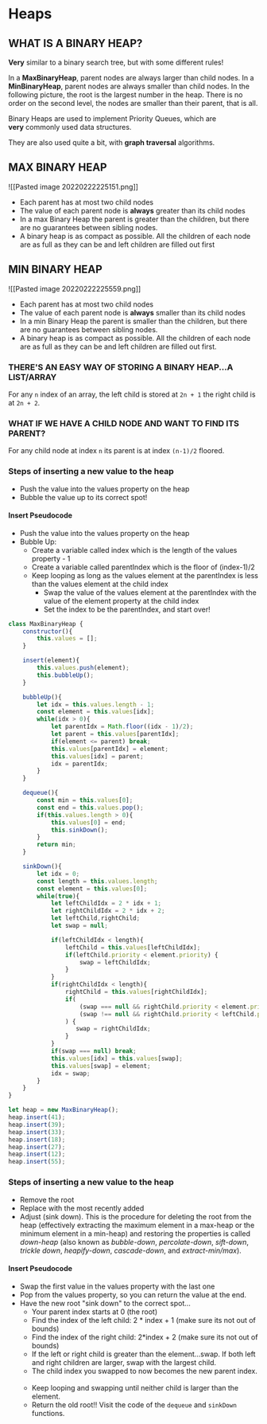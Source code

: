 # Heaps


## WHAT IS A BINARY HEAP?

**Very** similar to a binary search tree, but with some different rules!

In a **MaxBinaryHeap**, parent nodes are always larger than child nodes. In a **MinBinaryHeap**, parent nodes are always smaller than child nodes.
In the following picture, the root is the largest number in the heap. There is no order on the second level, the nodes are smaller than their parent, that is all.

Binary Heaps are used to implement Priority Queues, which are **very** commonly used data structures.

They are also used quite a bit, with **graph traversal** algorithms.


## MAX BINARY HEAP
![[Pasted image 20220222225151.png]]
-   Each parent has at most two child nodes
-   The value of each parent node is **always** greater than its child nodes
-   In a max Binary Heap the parent is greater than the children, but there are no guarantees between sibling nodes.
-   A binary heap is as compact as possible. All the children of each node are as full as they can be and left children are filled out first


## MIN BINARY HEAP
![[Pasted image 20220222225559.png]]
-   Each parent has at most two child nodes
-   The value of each parent node is **always** smaller than its child nodes
-   In a min Binary Heap the parent is smaller than the children, but there are no guarantees between sibling nodes.
-   A binary heap is as compact as possible. All the children of each node are as full as they can be and left children are filled out first.


### THERE'S AN EASY WAY OF STORING A BINARY HEAP...A LIST/ARRAY
For any `n` index of an array,
the left child is stored at `2n + 1`
the right child is at `2n + 2`.


### WHAT IF WE HAVE A CHILD NODE AND WANT TO FIND ITS PARENT?
For any child node at index `n`
its parent is at index `(n-1)/2` floored.


### Steps of inserting a new value to the heap
-   Push the value into the values property on the heap
-   Bubble the value up to its correct spot!

#### Insert Pseudocode
-   Push the value into the values property on the heap
-   Bubble Up:
    -   Create a variable called index which is the length of the values property - 1
    -   Create a variable called parentIndex which is the floor of (index-1)/2
    -   Keep looping as long as the values element at the parentIndex is less than the values element at the child index
        -   Swap the value of the values element at the parentIndex with the value of the element property at the child index
        -   Set the index to be the parentIndex, and start over!

```js
class MaxBinaryHeap {
    constructor(){
        this.values = [];
    }

    insert(element){
        this.values.push(element);
        this.bubbleUp();
    }

    bubbleUp(){
        let idx = this.values.length - 1;
        const element = this.values[idx];
        while(idx > 0){
            let parentIdx = Math.floor((idx - 1)/2);
            let parent = this.values[parentIdx];
            if(element <= parent) break;
            this.values[parentIdx] = element;
            this.values[idx] = parent;
            idx = parentIdx;
        }
    }

    dequeue(){
        const min = this.values[0];
        const end = this.values.pop();
        if(this.values.length > 0){
            this.values[0] = end;
            this.sinkDown();
        }
        return min;
    }

    sinkDown(){
        let idx = 0;
        const length = this.values.length;
        const element = this.values[0];
        while(true){
            let leftChildIdx = 2 * idx + 1;
            let rightChildIdx = 2 * idx + 2;
            let leftChild,rightChild;
            let swap = null;

            if(leftChildIdx < length){
                leftChild = this.values[leftChildIdx];
                if(leftChild.priority < element.priority) {
                    swap = leftChildIdx;
                }
            }
            if(rightChildIdx < length){
                rightChild = this.values[rightChildIdx];
                if(
                    (swap === null && rightChild.priority < element.priority) ||
                    (swap !== null && rightChild.priority < leftChild.priority)
                ) {
                   swap = rightChildIdx;
                }
            }
            if(swap === null) break;
            this.values[idx] = this.values[swap];
            this.values[swap] = element;
            idx = swap;
        }
    }
}

let heap = new MaxBinaryHeap();
heap.insert(41);
heap.insert(39);
heap.insert(33);
heap.insert(18);
heap.insert(27);
heap.insert(12);
heap.insert(55);
```


### Steps of inserting a new value to the heap
-   Remove the root
-   Replace with the most recently added
-   Adjust (sink down). This is the procedure for deleting the root from the heap (effectively extracting the maximum element in a max-heap or the minimum element in a min-heap) and restoring the properties is called _down-heap_ (also known as _bubble-down_, _percolate-down_, _sift-down_, _trickle down_, _heapify-down_, _cascade-down_, and _extract-min/max_).

#### Insert Pseudocode
-   Swap the first value in the values property with the last one
-   Pop from the values property, so you can return the value at the end.
-   Have the new root "sink down" to the correct spot...
    -   Your parent index starts at 0 (the root)
    -   Find the index of the left child: 2 * index + 1 (make sure its not out of bounds)
    -   Find the index of the right child: 2*index + 2 (make sure its not out of bounds)
    -   If the left or right child is greater than the element...swap. If both left and right children are larger, swap with the largest child.
    -   The child index you swapped to now becomes the new parent index.  
    -   Keep looping and swapping until neither child is larger than the element.
    -   Return the old root!!
Visit the code of the `dequeue` and `sinkDown` functions.
